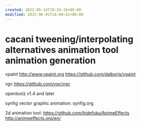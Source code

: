 ```yaml
---
created: 2022-05-14T10:24:10+08:00
modified: 2022-06-01T14:49:41+08:00
---
```


# cacani tweening/interpolating alternatives animation tool animation generation

vpaint
http://www.vpaint.org
https://github.com/dalboris/vpaint

vgc
https://github.com/vgc/vgc

opentoolz v1.4 and later

synfig vector graphic animation:
synfig.org

2d animation tool:
https://github.com/hidefuku/AnimeEffects
http://animeeffects.org/en/

